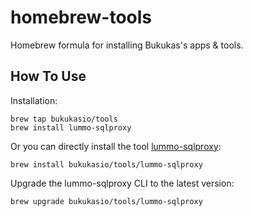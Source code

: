 # homebrew-tools

Homebrew formula for installing Bukukas's apps & tools.

## How To Use

Installation:

```
brew tap bukukasio/tools
brew install lummo-sqlproxy
```

Or you can directly install the tool [lummo-sqlproxy](https://github.com/bukukasio/lummo-sqlproxy):

```
brew install bukukasio/tools/lummo-sqlproxy
```

Upgrade the lummo-sqlproxy CLI to the latest version:

```
brew upgrade bukukasio/tools/lummo-sqlproxy
```
